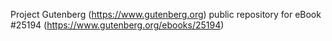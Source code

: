 Project Gutenberg (https://www.gutenberg.org) public repository for eBook #25194 (https://www.gutenberg.org/ebooks/25194)
